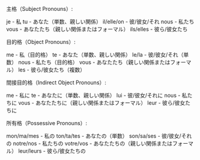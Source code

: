 

主格（Subject Pronouns）:

je - 私
tu - あなた（単数、親しい関係）
il/elle/on - 彼/彼女/それ
nous - 私たち
vous - あなたたち（親しい関係またはフォーマル）
ils/elles - 彼ら/彼女たち


目的格（Object Pronouns）:

me - 私（目的格）
te - あなた（単数、親しい関係）
le/la - 彼/彼女/それ（単数）
nous - 私たち（目的格）
vous - あなたたち（親しい関係またはフォーマル）
les - 彼ら/彼女たち（複数）


間接目的格（Indirect Object Pronouns）:

me - 私に
te - あなたに（単数、親しい関係）
lui - 彼/彼女/それに
nous - 私たちに
vous - あなたたちに（親しい関係またはフォーマル）
leur - 彼ら/彼女たちに


所有格（Possessive Pronouns）:

mon/ma/mes - 私の
ton/ta/tes - あなたの（単数）
son/sa/ses - 彼/彼女/それの
notre/nos - 私たちの
votre/vos - あなたたちの（親しい関係またはフォーマル）
leur/leurs - 彼ら/彼女たちの

